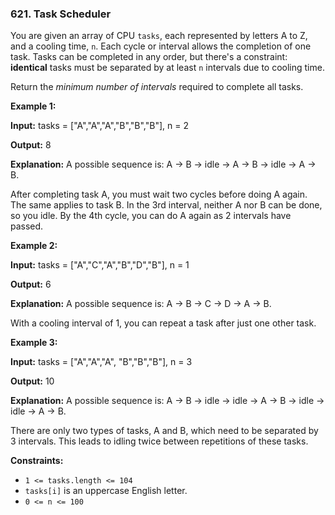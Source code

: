 ### 621\. Task Scheduler

You are given an array of CPU `tasks`, each represented by letters A to Z, and a cooling time, `n`. Each cycle or interval allows the completion of one task. Tasks can be completed in any order, but there's a constraint: **identical** tasks must be separated by at least `n` intervals due to cooling time.

​Return the _minimum number of intervals_ required to complete all tasks.

**Example 1:**

**Input:** tasks = \["A","A","A","B","B","B"\], n = 2

**Output:** 8

**Explanation:** A possible sequence is: A -> B -> idle -> A -> B -> idle -> A -> B.

After completing task A, you must wait two cycles before doing A again. The same applies to task B. In the 3rd interval, neither A nor B can be done, so you idle. By the 4th cycle, you can do A again as 2 intervals have passed.

**Example 2:**

**Input:** tasks = \["A","C","A","B","D","B"\], n = 1

**Output:** 6

**Explanation:** A possible sequence is: A -> B -> C -> D -> A -> B.

With a cooling interval of 1, you can repeat a task after just one other task.

**Example 3:**

**Input:** tasks = \["A","A","A", "B","B","B"\], n = 3

**Output:** 10

**Explanation:** A possible sequence is: A -> B -> idle -> idle -> A -> B -> idle -> idle -> A -> B.

There are only two types of tasks, A and B, which need to be separated by 3 intervals. This leads to idling twice between repetitions of these tasks.

**Constraints:**

*   `1 <= tasks.length <= 104`
*   `tasks[i]` is an uppercase English letter.
*   `0 <= n <= 100`
